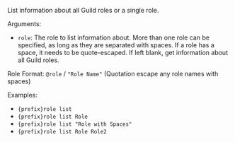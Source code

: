 List information about all Guild roles or a single role.

Arguments:
* `role`: The role to list information about. More than one role can be specified, as long as they are separated with spaces. If a role has a space, it needs to be quote-escaped. If left blank, get information about all Guild roles.

Role Format: `@role` / `"Role Name"` (Quotation escape any role names with spaces)

Examples:
* `{prefix}role list`
* `{prefix}role list Role`
* `{prefix}role list "Role with Spaces"`
* `{prefix}role list Role Role2`
